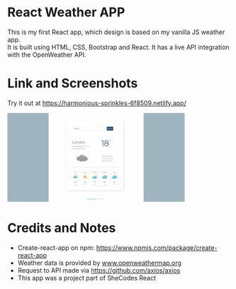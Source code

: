 # React Weather APP

This is my first React app, which design is based on my vanilla JS weather app.  
It is built using HTML, CSS, Bootstrap and React. It has a live API integration with the OpenWeather API.

# Link and Screenshots

Try it out at https://harmonious-sprinkles-6f8509.netlify.app/

<a href="https://harmonious-sprinkles-6f8509.netlify.app/"/>
    <img width="400" src="https://github.com/ilenia-n/weather-app-react/blob/main/src/assets/weather-thumnail.png" />
</a>

# Credits and Notes

- Create-react-app on npm: https://www.npmjs.com/package/create-react-app
- Weather data is provided by www.openweathermap.org
- Request to API made via https://github.com/axios/axios
- This app was a project part of SheCodes React

